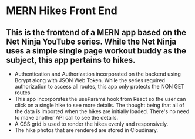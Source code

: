 # MERN Hikes Front End

## This is the frontend of a MERN app based on the Net Ninja YouTube series. While the Net Ninja uses a simple single page workout buddy as the subject, this app pertains to hikes.
- Authentication and Authorization incorporated on the backend using Bcrypt along with JSON Web Token. While the series required authorization to access all routes, this app only protects the NON GET routes
- This app incorporates the useParams hook from React so the user can click on a single hike to see more details. The thought being that all of the data is imported when the hikes are initially loaded. There's no need to make another API call to see the details.
- A CSS grid is used to render the hikes evenly and responsively.
- The hike photos that are rendered are stored in Cloudinary.
